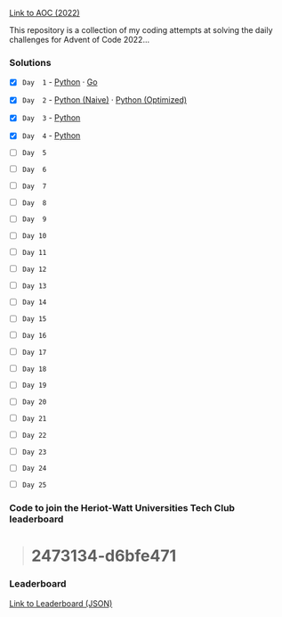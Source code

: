
[Link to AOC (2022)](https://adventofcode.com/2022)

This repository is a collection of my coding attempts at solving the daily challenges for Advent of Code 2022...

### Solutions

- [x] `Day  1` - [Python](./day_1/solution.ipynb) · [Go](./day_1/solution.go)
- [x] `Day  2` - [Python (Naive)](./day_2/solution.ipynb) · [Python (Optimized)](./day_2/solution.py)
- [x] `Day  3` - [Python](./day_3/solution.ipynb)
- [x] `Day  4` - [Python](./day_4/solution.ipynb)
- [ ] `Day  5` 
- [ ] `Day  6` 
- [ ] `Day  7` 
- [ ] `Day  8` 
- [ ] `Day  9` 
- [ ] `Day 10` 
- [ ] `Day 11` 
- [ ] `Day 12` 
- [ ] `Day 13` 
- [ ] `Day 14` 
- [ ] `Day 15` 
- [ ] `Day 16` 
- [ ] `Day 17` 
- [ ] `Day 18` 
- [ ] `Day 19` 
- [ ] `Day 20` 
- [ ] `Day 21` 
- [ ] `Day 22` 
- [ ] `Day 23` 
- [ ] `Day 24` 
- [ ] `Day 25` 


### Code to join the Heriot-Watt Universities Tech Club leaderboard 
> # **2473134-d6bfe471**

### Leaderboard

<a href="https://gaurav-gosain.github.io/Advent-Of-Code-2022/leaderboard" target="_blank">Link to Leaderboard (JSON)</a>

